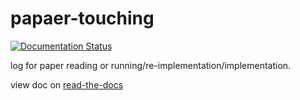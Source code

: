 # papaer-touching

[![Documentation Status](https://readthedocs.org/projects/paper-touching/badge/?version=latest)](https://paper-touching.readthedocs.io/zh_CN/latest/?badge=latest)

log for paper reading or running/re-implementation/implementation.

view doc on [read-the-docs](https://paper-touching.readthedocs.io/zh_CN/latest/index.html)
